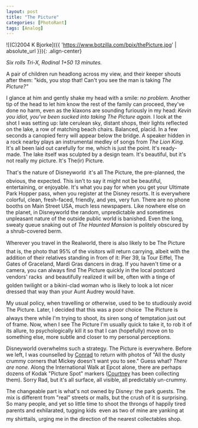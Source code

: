 ```yaml
---
layout: post
title: "The Picture"
categories: [PhotoRant]
tags: [Analog]
---
```



![(C)2004 K Bjorke]({{ 'https://www.botzilla.com/bpix/thePicture.jpg' | absolute_url }}){: .align-center}


<i>Six rolls Tri-X, Rodinal 1+50 13 minutes.</i>

A pair of children run headlong across my view, and their keeper shouts after  them: "kids, you stop that! Can't you see the man is taking <i>The Picture?"</i>

I glance at him and gently shake my head with a smile: <i>no problem.</i> Another tip of the head to let him know the rest of the family can proceed, they've done no harm, even as the klaxons are sounding furiously in my head: <i>Kevin you idiot, you've been sucked into taking The Picture again.</i> I look at the shot I was setting up: late cerulean sky, distant shops, their lights reflected on the lake, a row of matching beach chairs. Balanced, placid. In a few seconds a canopied ferry will appear below the bridge. A speaker hidden in a rock nearby plays an instrumental medley of songs from <i>The Lion King.</i> It's all been laid out carefully for me, which is just the point. It's ready-made. The lake itself was sculpted by a design team. It's beautiful, but it's not really my picture. It's The(ir) Picture.

<!--more-->
That's the nature of Disneyworld &#151; it's all The Picture, the pre-planned, the obvious, the expected. This isn't to say it might not be beautiful, entertaining, or enjoyable. It's what you pay for when you get your Ultimate Park Hopper pass, when you register at the Disney resorts. It is everywhere colorful, clean, fresh-faced, friendly, and yes, very fun. There are no phone booths on Main Street USA, much less newspapers. Like nowhere else on the planet, in Disneyworld the random, unpredictable and sometimes unpleasant nature of the outside public world is banished. Even the long, sweaty queue snaking out of <i>The Haunted Mansion</i> is politely obscured by a shrub-covered berm.

Wherever you travel in the Realworld, there is also likely to be The Picture &#151; that is, the photo that 95% of the visitors will return carrying, albeit with the addition of their relatives standing in from of it: Pier 39, la Tour Eiffel, The Gates of Graceland, Mardi Gras dancers in drag. If you haven't time or a camera, you can always find The Picture quickly in the local postcard vendors' racks &#151; and beautifully realized it will be, often with a tinge of golden twilight or a bikini-clad woman who is likely to look a lot nicer dressed that way than your Aunt Audrey would have.

My usual policy, when travelling or otherwise, used to be to studiously avoid The Picture. Later, I decided that this was a poor choice &#151; The Picture is always there while I'm trying to shoot, its siren song of temptation just out of frame. Now, when I see The Picture I'm usually quick to take it, to rob it of its allure, to psychologically kill it so that I can (hopefully) move on to something else, more subtle and closer to my personal perceptions.

Disneyworld overwhelms such a strategy. The Picture is everywhere. Before we left, I was counselled by <a href="http://cweiser.crosswinds.net/gallery/" rel="colleague">Conrad</a> to return with photos of "All the dusty crummy corners that Mickey doesn't want you to see." Guess what? <i>There are none.</i> Along the International Walk at Epcot alone, there are perhaps dozens of Kodak "Picture Spot" markers (<a href="http://www.geekychck.net/" rel="sweetheart">Courtney</a> has been collecting them). Sorry Rad, but it's all surface, all visible, all predictably un-crummy.

The changeable part is what's not owned by Disney: the park guests. The mix is different from "real" streets or malls, but the crush of it is surprising. So many people, and yet so little time to shoot the throngs of happily tired parents and exhilarated, tugging kids &#151; even as two of mine are yanking at my shirttails, urging me in the direction of the nearest collectables shop. 
